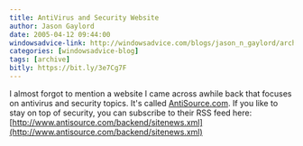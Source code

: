 ```yaml
---
title: AntiVirus and Security Website
author: Jason Gaylord
date: 2005-04-12 09:44:00
windowsadvice-link: http://windowsadvice.com/blogs/jason_n_gaylord/archive/2005/04/12/AntiSource.aspx
categories: [windowsadvice-blog]
tags: [archive]
bitly: https://bit.ly/3e7Cg7F
---
```


I almost forgot to mention a website I came across awhile back that focuses on antivirus and security topics. It's called [AntiSource.com](http://www.antisource.com/). If you like to stay on top of security, you can subscribe to their RSS feed here: [http://www.antisource.com/backend/sitenews.xml](http://www.antisource.com/backend/sitenews.xml)